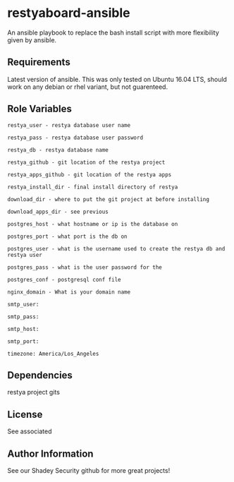 restyaboard-ansible
=========

An ansible playbook to replace the bash install script with more flexibility given by ansible.

Requirements
------------

Latest version of ansible. This was only tested on Ubuntu 16.04 LTS, should work on any debian or rhel variant, but not guarenteed.

Role Variables
--------------
    restya_user - restya database user name

    restya_pass - restya database user password
    
    restya_db - restya database name 
    
    restya_github - git location of the restya project
    
    restya_apps_github - git location of the restya apps
    
    restya_install_dir - final install directory of restya
    
    download_dir - where to put the git project at before installing
    
    download_apps_dir - see previous      
    
    postgres_host - what hostname or ip is the database on
    
    postgres_port - what port is the db on
    
    postgres_user - what is the username used to create the restya db and restya user
    
    postgres_pass - what is the user password for the   
    
    postgres_conf - postgresql conf file
    
    nginx_domain - What is your domain name
    
    smtp_user:
    
    smtp_pass:
    
    smtp_host:
    
    smtp_port:
    
    timezone: America/Los_Angeles    
    

Dependencies
------------

restya project gits


License
-------

See associated

Author Information
------------------

See our Shadey Security github for more great projects!
